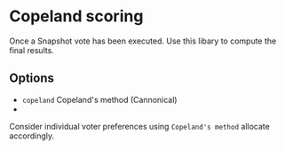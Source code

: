 # Copeland scoring

Once a Snapshot vote has been executed. Use this libary to compute the final results.

## Options

- `copeland` Copeland's method (Cannonical)
-

Consider individual voter preferences using `Copeland's method` allocate accordingly.
